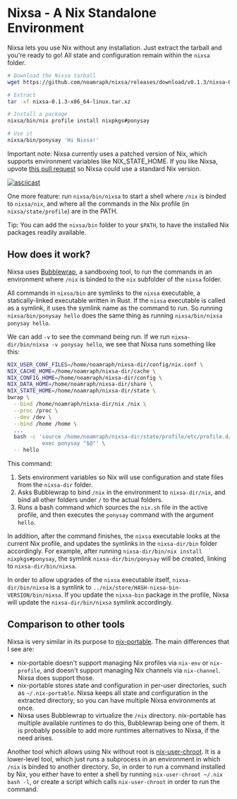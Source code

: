# Nixsa - A Nix Standalone Environment

Nixsa lets you use Nix without any installation. Just extract the tarball and you're ready to go! All state and configuration remain within the `nixsa` folder.

```bash
# Download the Nixsa tarball
wget https://github.com/noamraph/nixsa/releases/download/v0.1.3/nixsa-0.1.3-x86_64-linux.tar.xz

# Extract
tar -xf nixsa-0.1.3-x86_64-linux.tar.xz

# Install a package
nixsa/bin/nix profile install nixpkgs#ponysay

# Use it
nixsa/bin/ponysay 'Hi Nixsa!'
```

Important note: Nixsa currently uses a patched version of Nix, which supports environment variables like NIX_STATE_HOME. If you like Nixsa, upvote [this pull request](https://github.com/NixOS/nix/pull/11351) so Nixsa could use a standard Nix version.

[![asciicast](https://github.com/user-attachments/assets/f8e1919f-0f63-4ef1-8a54-57b385b1b6de)](https://asciinema.org/a/672748)

One more feature: run `nixsa/bin/nixsa` to start a shell where `/nix` is binded to `nixsa/nix`, and where all the commands in the Nix profile (in `nixsa/state/profile`) are in the PATH.

Tip: You can add the `nixsa/bin` folder to your `$PATH`, to have the installed Nix packages readily available.

## How does it work?

Nixsa uses [Bubblewrap](https://github.com/containers/bubblewrap), a sandboxing tool, to run the commands in an environment where `/nix` is binded to the `nix` subfolder of the `nixsa` folder.

All commands in `nixsa/bin` are symlinks to the `nixsa` executable, a statically-linked executable written in Rust. If the `nixsa` executable is called as a symlink, it uses the symlink name as the command to run. So running `nixsa/bin/ponysay hello` does the same thing as running `nixsa/bin/nixsa ponysay hello`.

We can add `-v` to see the command being run. If we run `nixsa-dir/bin/nixsa -v ponysay hello`, we see that Nixsa runs something like this:

```bash
NIX_USER_CONF_FILES=/home/noamraph/nixsa-dir/config/nix.conf \
NIX_CACHE_HOME=/home/noamraph/nixsa-dir/cache \
NIX_CONFIG_HOME=/home/noamraph/nixsa-dir/config \
NIX_DATA_HOME=/home/noamraph/nixsa-dir/share \
NIX_STATE_HOME=/home/noamraph/nixsa-dir/state \
bwrap \
  --bind /home/noamraph/nixsa-dir/nix /nix \
  --proc /proc \
  --dev /dev \
  --bind /home /home \
  ...
  bash -c 'source /home/noamraph/nixsa-dir/state/profile/etc/profile.d/nix.sh &&
           exec ponysay "$@"' \
  -- hello
```

This command:
1. Sets environment variables so Nix will use configuration and state files from the `nixsa-dir` folder.
2. Asks Bubblewrap to bind `/nix` in the environment to `nixsa-dir/nix`, and bind all other folders under `/` to the actual folders.
3. Runs a bash command which sources the `nix.sh` file in the active profile, and then executes the `ponysay` command with the argument `hello`.

In addition, after the command finishes, the `nixsa` executable looks at the current Nix profile, and updates the symlinks in the `nixsa-dir/bin` folder accordingly. For example, after running `nixsa-dir/bin/nix install nixpkgs#ponysay`, the symlink `nixsa-dir/bin/ponysay` will be created, linking to `nixsa-dir/bin/nixsa`.

In order to allow upgrades of the `nixsa` executable itself, `nixsa-dir/bin/nixsa` is a symlink to `../nix/store/HASH-nixsa-bin-VERSION/bin/nixsa`. If you update the `nixsa-bin` package in the profile, Nixsa will update the `nixsa-dir/bin/nixsa` symlink accordingly.

## Comparison to other tools

Nixsa is very similar in its purpose to [nix-portable](https://github.com/DavHau/nix-portable). The main differences that I see are:
* nix-portable doesn't support managing Nix profiles via `nix-env` or `nix-profile`, and doesn't support managing Nix channels via `nix-channel`. Nixsa does support those.
* nix-portable stores state and configuration in per-user directories, such as `~/.nix-portable`. Nixsa keeps all state and configuration in the extracted directory, so you can have multiple Nixsa environments at once.
* Nixsa uses Bubblewrap to virtualize the `/nix` directory. nix-portable has multiple available runtimes to do this, Bubblewrap being one of them. It is probably possible to add more runtimes alternatives to Nixsa, if the need arises.

Another tool which allows using Nix without root is [nix-user-chroot](https://github.com/nix-community/nix-user-chroot). It is a lower-level tool, which just runs a subprocess in an environment in which `/nix` is binded to another directory. So, in order to run a command installed by Nix, you either have to enter a shell by running `nix-user-chroot ~/.nix bash -l`, or create a script which calls `nix-user-chroot` in order to run the command.
